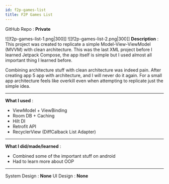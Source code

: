 ```yaml
---
id: f2p-games-list
title: F2P Games List
---
```

GitHub Repo : **Private**

![[f2p-games-list-1.png|300]]
![[f2p-games-list-2.png|300]]
**Description** : This project was created to replicate a simple Model-View-ViewModel (MVVM) with clean architecture. This was the last XML project before I learned Jetpack Compose, the app itself is simple but I used almost all important thing I learned before.

Combining architecture stuff with clean architecture was indeed pain. After creating app 5 app with architecture, and I will never do it again. For a small app architecture feels like overkill even when attempting to replicate just the simple idea.

---
**What I used** :
- ViewModel + ViewBinding
- Room DB + Caching
- Hilt DI
- Retrofit API
- RecyclerView (DiffCalback List Adapter)
---
**What I did/made/learned** :
- Combined some of the important stuff on android
- Had to learn more about OOP
---
System Design : **None**
UI Design : **None**